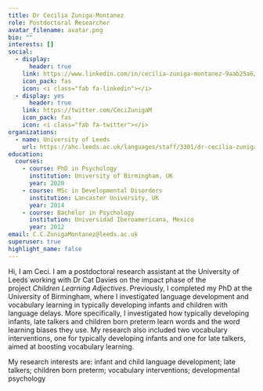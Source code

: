 ```yaml
---
title: Dr Cecilia Zuniga-Montanez
role: Postdoctoral Researcher
avatar_filename: avatar.png
bio: ""
interests: []
social:
  - display:
      header: true
    link: https://www.linkedin.com/in/cecilia-zuniga-montanez-9aab25a6/
    icon_pack: fas
    icon: <i class="fab fa-linkedin"></i>
  - display: yes
      header: true
    link: https://twitter.com/CeciZunigaM
    icon_pack: fas
    icon: <i class="fab fa-twitter"></i>
organizations:
  - name: University of Leeds
    url: https://ahc.leeds.ac.uk/languages/staff/3301/dr-cecilia-zuniga-montanez
education:
  courses:
    - course: PhD in Psychology
      institution: University of Birmingham, UK
      year: 2020
    - course: MSc in Developmental Disorders
      institution: Lancaster University, UK
      year: 2014
    - course: Bachelor in Psychology
      institution: Universidad Iberoamericana, Mexico
      year: 2012
email: C.C.ZunigaMontanez@leeds.ac.uk
superuser: true
highlight_name: false
---
```

Hi, I am Ceci. I am  a postdoctoral research assistant at the University of Leeds working with Dr Cat Davies on the impact phase of the project *Children Learning Adjectives*. Previously, I completed my PhD at the University of Birmingham, where I investigated language development and vocabulary learning in typically developing infants and children with language delays. More specifically, I investigated how typically developing infants, late talkers and children born preterm learn words and the word learning biases they use. My research also included two vocabulary interventions, one for typically developing infants and one for late talkers, aimed at boosting vocabulary learning.

My research interests are: infant and child language development; late talkers; children born preterm; vocabulary interventions; developmental psychology
